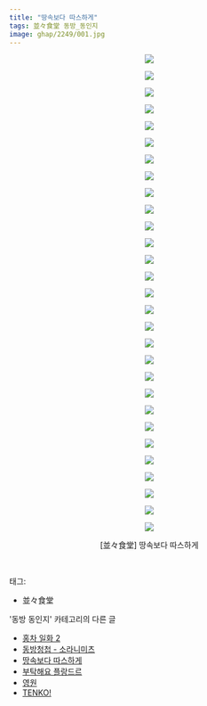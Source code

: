 ```yaml
---
title: "땅속보다 따스하게"
tags: 並々食堂 동방_동인지
image: ghap/2249/001.jpg
---
```

<div class="article">
<p style="text-align: center; clear: none; float: none;"><img src="{{ site.nasurl }}/ghap/2249/001.jpg"/></p>
<p style="text-align: center; clear: none; float: none;"><img src="{{ site.nasurl }}/ghap/2249/002.jpg"/></p>
<p style="text-align: center; clear: none; float: none;"><img src="{{ site.nasurl }}/ghap/2249/003.jpg"/></p>
<p style="text-align: center; clear: none; float: none;"><img src="{{ site.nasurl }}/ghap/2249/004.jpg"/></p>
<p style="text-align: center; clear: none; float: none;"><img src="{{ site.nasurl }}/ghap/2249/005.jpg"/></p>
<p style="text-align: center; clear: none; float: none;"><img src="{{ site.nasurl }}/ghap/2249/006.jpg"/></p>
<p style="text-align: center; clear: none; float: none;"><img src="{{ site.nasurl }}/ghap/2249/007.jpg"/></p>
<p style="text-align: center; clear: none; float: none;"><img src="{{ site.nasurl }}/ghap/2249/008.jpg"/></p>
<p style="text-align: center; clear: none; float: none;"><img src="{{ site.nasurl }}/ghap/2249/009.jpg"/></p>
<p style="text-align: center; clear: none; float: none;"><img src="{{ site.nasurl }}/ghap/2249/010.jpg"/></p>
<p style="text-align: center; clear: none; float: none;"><img src="{{ site.nasurl }}/ghap/2249/011.jpg"/></p>
<p style="text-align: center; clear: none; float: none;"><img src="{{ site.nasurl }}/ghap/2249/012.jpg"/></p>
<p style="text-align: center; clear: none; float: none;"><img src="{{ site.nasurl }}/ghap/2249/013.jpg"/></p>
<p style="text-align: center; clear: none; float: none;"><img src="{{ site.nasurl }}/ghap/2249/014.jpg"/></p>
<p style="text-align: center; clear: none; float: none;"><img src="{{ site.nasurl }}/ghap/2249/015.jpg"/></p>
<p style="text-align: center; clear: none; float: none;"><img src="{{ site.nasurl }}/ghap/2249/016.jpg"/></p>
<p style="text-align: center; clear: none; float: none;"><img src="{{ site.nasurl }}/ghap/2249/017.jpg"/></p>
<p style="text-align: center; clear: none; float: none;"><img src="{{ site.nasurl }}/ghap/2249/018.jpg"/></p>
<p style="text-align: center; clear: none; float: none;"><img src="{{ site.nasurl }}/ghap/2249/019.jpg"/></p>
<p style="text-align: center; clear: none; float: none;"><img src="{{ site.nasurl }}/ghap/2249/020.jpg"/></p>
<p style="text-align: center; clear: none; float: none;"><img src="{{ site.nasurl }}/ghap/2249/021.jpg"/></p>
<p style="text-align: center; clear: none; float: none;"><img src="{{ site.nasurl }}/ghap/2249/022.jpg"/></p>
<p style="text-align: center; clear: none; float: none;"><img src="{{ site.nasurl }}/ghap/2249/023.jpg"/></p>
<p style="text-align: center; clear: none; float: none;"><img src="{{ site.nasurl }}/ghap/2249/024.jpg"/></p>
<p style="text-align: center; clear: none; float: none;"><img src="{{ site.nasurl }}/ghap/2249/025.jpg"/></p>
<p style="text-align: center; clear: none; float: none;"><img src="{{ site.nasurl }}/ghap/2249/026.jpg"/></p>
<p style="text-align: center; clear: none; float: none;"><img src="{{ site.nasurl }}/ghap/2249/027.jpg"/></p>
<p style="text-align: center; clear: none; float: none;"><img src="{{ site.nasurl }}/ghap/2249/028.jpg"/></p>
<p style="text-align: center; clear: none; float: none;"><img src="{{ site.nasurl }}/ghap/2249/029.jpg"/></p>
<p style="text-align: center; clear: none; float: none;">[並々食堂] 땅속보다 따스하게</p>
<p><br/></p>
</div><div class="tagTrail">
<p>태그: </p>
<ul>
<li>並々食堂</li>
</ul>
</div><div class="another">
<p>'동방 동인지' 카테고리의 다른 글</p>
<ul>
<li><a href="/2016-09-20-ghap_2252">홍차 일화 2</a></li>
<li><a href="/2016-09-20-ghap_2251">동방청첩 - 소라니미츠</a></li>
<li><a href="/2016-09-20-ghap_2249">땅속보다 따스하게</a></li>
<li><a href="/2016-09-20-ghap_2248">부탁해요 플랑드르</a></li>
<li><a href="/2016-09-20-ghap_2247">영원</a></li>
<li><a href="/2016-09-20-ghap_2246">TENKO!</a></li>
</ul>
</div><div class="cb_module cb_fluid">
<div class="cb_wrt cb_profile">
</div><!-- commentList close -->
</div>